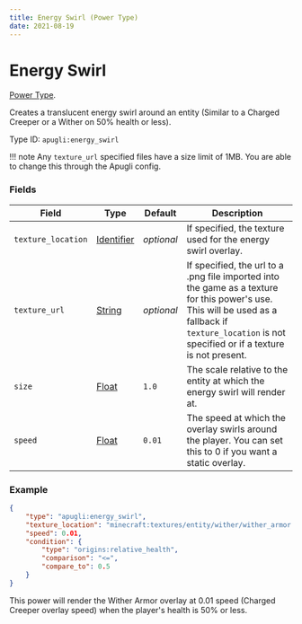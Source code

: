 ```yaml
---
title: Energy Swirl (Power Type)
date: 2021-08-19
---
```


# Energy Swirl

[Power Type](../power_types.md).

Creates a translucent energy swirl around an entity (Similar to a Charged Creeper or a Wither on 50% health or less).

Type ID: `apugli:energy_swirl`

!!! note
    Any `texture_url` specified files have a size limit of 1MB. You are able to change this through the Apugli config.

### Fields

Field  | Type | Default | Description
-------|------|---------|-------------
`texture_location` | [Identifier](https://origins.readthedocs.io/en/latest/types/data_types/identifier/) | *optional* | If specified, the texture used for the energy swirl overlay.
`texture_url` | [String](https://origins.readthedocs.io/en/latest/types/data_types/string/) | *optional* | If specified, the url to a .png file imported into the game as a texture for this power's use. This will be used as a fallback if `texture_location` is not specified or if a texture is not present.
`size` | [Float](https://origins.readthedocs.io/en/latest/types/data_types/float/) | `1.0` | The scale relative to the entity at which the energy swirl will render at.
`speed` | [Float](https://origins.readthedocs.io/en/latest/types/data_types/float/) | `0.01` | The speed at which the overlay swirls around the player. You can set this to 0 if you want a static overlay.


### Example
```json
{
    "type": "apugli:energy_swirl",
    "texture_location": "minecraft:textures/entity/wither/wither_armor.png",
    "speed": 0.01,
    "condition": {
        "type": "origins:relative_health",
        "comparison": "<=",
        "compare_to": 0.5
    }
}
```
This power will render the Wither Armor overlay at 0.01 speed (Charged Creeper overlay speed) when the player's health is 50% or less.